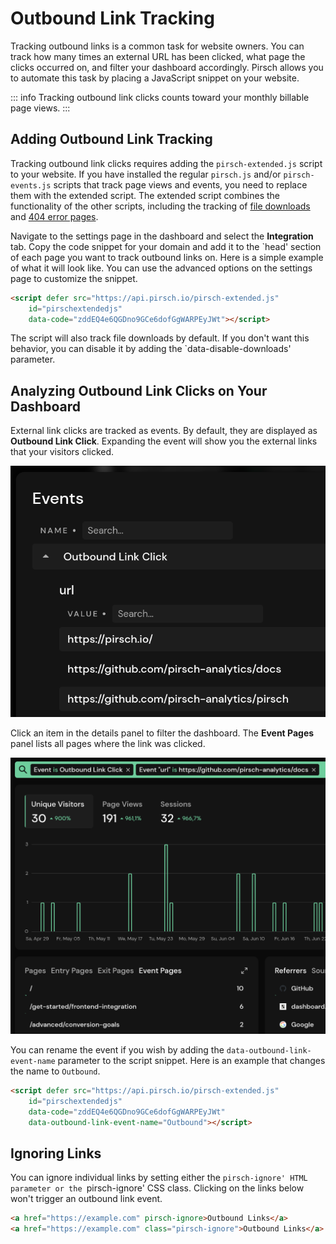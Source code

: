 # Outbound Link Tracking

Tracking outbound links is a common task for website owners. You can track how many times an external URL has been clicked, what page the clicks occurred on, and filter your dashboard accordingly. Pirsch allows you to automate this task by placing a JavaScript snippet on your website.

::: info
Tracking outbound link clicks counts toward your monthly billable page views.
:::

## Adding Outbound Link Tracking

Tracking outbound link clicks requires adding the `pirsch-extended.js` script to your website. If you have installed the regular `pirsch.js` and/or `pirsch-events.js` scripts that track page views and events, you need to replace them with the extended script. The extended script combines the functionality of the other scripts, including the tracking of [file downloads](/advanced/file-downloads) and [404 error pages](/advanced/not-found-tracking).

Navigate to the settings page in the dashboard and select the **Integration** tab. Copy the code snippet for your domain and add it to the `head' section of each page you want to track outbound links on. Here is a simple example of what it will look like. You can use the advanced options on the settings page to customize the snippet.

```html
<script defer src="https://api.pirsch.io/pirsch-extended.js"
    id="pirschextendedjs"
    data-code="zddEQ4e6QGDno9GCe6dofGgWARPEyJWt"></script>
```

The script will also track file downloads by default. If you don't want this behavior, you can disable it by adding the `data-disable-downloads' parameter.

## Analyzing Outbound Link Clicks on Your Dashboard

External link clicks are tracked as events. By default, they are displayed as **Outbound Link Click**. Expanding the event will show you the external links that your visitors clicked.

![Outbound Links](../static/advanced/outbound-links.png)

Click an item in the details panel to filter the dashboard. The **Event Pages** panel lists all pages where the link was clicked.

![Outbound Link Pages](../static/advanced/outbound-link-pages.png)

You can rename the event if you wish by adding the `data-outbound-link-event-name` parameter to the script snippet. Here is an example that changes the name to `Outbound`.

```html
<script defer src="https://api.pirsch.io/pirsch-extended.js"
    id="pirschextendedjs"
    data-code="zddEQ4e6QGDno9GCe6dofGgWARPEyJWt"
    data-outbound-link-event-name="Outbound"></script>
```

## Ignoring Links

You can ignore individual links by setting either the `pirsch-ignore' HTML parameter or the `pirsch-ignore' CSS class. Clicking on the links below won't trigger an outbound link event.

```html
<a href="https://example.com" pirsch-ignore>Outbound Links</a>
<a href="https://example.com" class="pirsch-ignore">Outbound Links</a>
```
